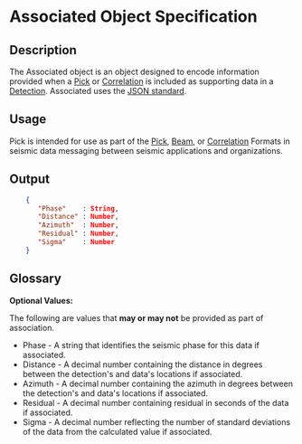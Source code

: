 # Associated Object Specification

## Description

The Associated object is an object designed to encode information provided when
a [Pick](Pick.md) or [Correlation](Correlation.md) is included
as supporting data in a [Detection](Detection.md).  Associated uses the
[JSON standard](http://www.json.org).

## Usage
Pick is intended for use as part of the [Pick](Pick.md), [Beam](Beam.md), or
[Correlation](Correlation.md) Formats in seismic data messaging between seismic
applications and organizations.

## Output
```json
    {
       "Phase"    : String,
       "Distance" : Number,
       "Azimuth"  : Number,
       "Residual" : Number,
       "Sigma"    : Number
    }
```

## Glossary

**Optional Values:**

The following are values that **may or may not** be provided as part of
association.

* Phase - A string that identifies the seismic phase for this data if
associated.
* Distance - A decimal number containing the distance in degrees between the
detection's and data's locations if associated.
* Azimuth - A decimal number containing the azimuth in degrees between the
detection's and data's locations if associated.
* Residual - A decimal number containing residual in seconds of the data if
associated.
* Sigma - A decimal number reflecting the number of standard deviations of the
data from the calculated value if associated.
